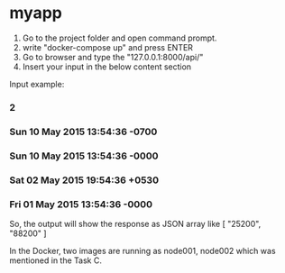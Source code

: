 # myapp

1. Go to the project folder and open command prompt.
2. write "docker-compose up" and press ENTER
3. Go to browser and type the "127.0.0.1:8000/api/"
4. Insert your input in the below content section

Input example:
### 2
### Sun 10 May 2015 13:54:36 -0700
### Sun 10 May 2015 13:54:36 -0000
### Sat 02 May 2015 19:54:36 +0530
### Fri 01 May 2015 13:54:36 -0000

So, the output will show the response as JSON array like [ "25200", "88200" ]

In the Docker, two images are running as node001, node002 which was mentioned in the Task C.
